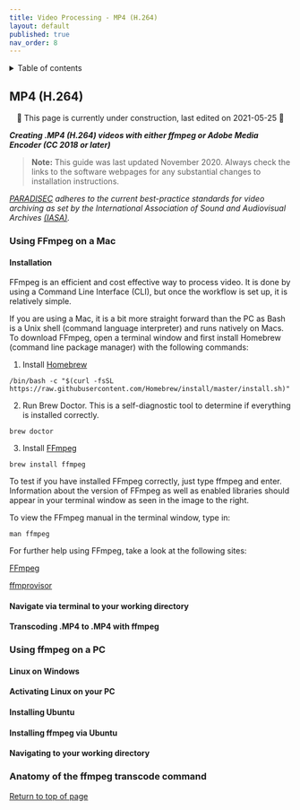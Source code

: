 ```yaml
---
title: Video Processing - MP4 (H.264)
layout: default
published: true
nav_order: 8
--- 
```


<details closed markdown="block">
  <summary>
    Table of contents
  </summary>
  {: .text-delta }
1. TOC
{:toc}
</details>

## MP4 (H.264)

<p align="center">
🚧 This page is currently under construction, last edited on 2021-05-25 🚧
</p>

***Creating .MP4 (H.264) videos with either ffmpeg or Adobe Media Encoder (CC 2018 or later)***

>**Note:** This guide was last updated November 2020. Always check the links to the software webpages for any substantial changes to installation instructions.

*[PARADISEC](https://paradisec.org) adheres to the current best-practice standards for video archiving as set by the International Association of Sound and Audiovisual Archives [(IASA)](https://www.iasa-web.org/).*

### Using **FFmpeg** on a Mac

#### Installation
FFmpeg is an efficient and cost effective way to process video. It is done by using a Command Line Interface (CLI), but once the workflow is set up, it is relatively simple.

If you are using a Mac, it is a bit more straight forward than the PC as Bash is a Unix shell (command language interpreter) and runs natively on Macs. To download FFmpeg, open a terminal window and first install Homebrew (command line package manager) with the following commands:

1. Install [Homebrew](https://brew.sh/) 

```/bin/bash -c "$(curl -fsSL https://raw.githubusercontent.com/Homebrew/install/master/install.sh)"```

2. Run Brew Doctor. This is a self-diagnostic tool to determine if everything is installed correctly.

```brew doctor```

3. Install [FFmpeg](https://ffmpeg.org/)

```brew install ffmpeg```

To test if you have installed FFmpeg correctly, just type ffmpeg and enter. Information about the version of FFmpeg as well as enabled libraries should appear in your terminal window as seen in the image to the right.

To view the FFmpeg manual in the terminal window, type in:

```man ffmpeg```

For further help using FFmpeg, take a look at the following sites:

[FFmpeg](https://ffmpeg.org/ffmpeg.html)

[ffmprovisor](https://amiaopensource.github.io/ffmprovisr/)


#### Navigate via terminal to your working directory

#### Transcoding .MP4 to .MP4 with **ffmpeg**

### Using **ffmpeg** on a PC

#### Linux on Windows

#### Activating Linux on your PC

#### Installing Ubuntu

#### Installing **ffmpeg** via Ubuntu

#### Navigating to your working directory

### Anatomy of the **ffmpeg** transcode command


[Return to top of page](https://paradisec-archive.github.io/video_processing-MP4/)
